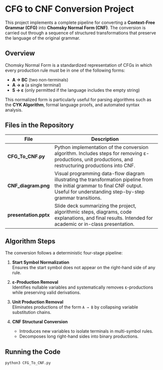 # CFG to CNF Conversion Project

This project implements a complete pipeline for converting a **Context-Free Grammar (CFG)** into **Chomsky Normal Form (CNF)**. The conversion is carried out through a sequence of structured transformations that preserve the language of the original grammar.

## Overview

Chomsky Normal Form is a standardized representation of CFGs in which every production rule must be in one of the following forms:

- **A → BC**  (two non-terminals)
- **A → a**   (a single terminal)
- **S → ε**   (only permitted if the language includes the empty string)

This normalized form is particularly useful for parsing algorithms such as the **CYK Algorithm**, formal language proofs, and automated syntax analysis.

## Files in the Repository

| File | Description |
|------|-------------|
| **CFG_To_CNF.py** | Python implementation of the conversion algorithm. Includes steps for removing ε-productions, unit productions, and restructuring productions into CNF. |
| **CNF_diagram.png** | Visual programming data-flow diagram illustrating the transformation pipeline from the initial grammar to final CNF output. Useful for understanding step-by-step grammar transitions. |
| **presentation.pptx** | Slide deck summarizing the project, algorithmic steps, diagrams, code explanations, and final results. Intended for academic or in-class presentation. |

## Algorithm Steps

The conversion follows a deterministic four-stage pipeline:

1. **Start Symbol Normalization**  
   Ensures the start symbol does not appear on the right-hand side of any rule.

2. **ε-Production Removal**  
   Identifies nullable variables and systematically removes ε-productions while preserving valid derivations.

3. **Unit Production Removal**  
   Eliminates productions of the form `A → B` by collapsing variable substitution chains.

4. **CNF Structural Conversion**  
   - Introduces new variables to isolate terminals in multi-symbol rules.  
   - Decomposes long right-hand sides into binary productions.

## Running the Code

```bash
python3 CFG_To_CNF.py
